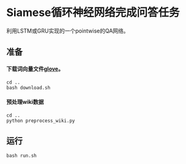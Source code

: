 # Siamese循环神经网络完成问答任务

利用LSTM或GRU实现的一个pointwise的QA网络。

## 准备

#### 下载词向量文件[glove](../download.sh)。

```
cd ..
bash download.sh
```

#### 预处理wiki数据

```
cd ..
python preprocess_wiki.py
```

## 运行

```
bash run.sh
```
